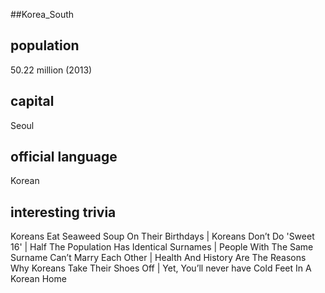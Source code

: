 ##Korea_South
## population
50.22 million (2013)

## capital
Seoul

## official language
Korean

## interesting trivia
Koreans Eat Seaweed Soup On Their Birthdays |
Koreans Don’t Do 'Sweet 16' |
Half The Population Has Identical Surnames |
People With The Same Surname Can’t Marry Each Other |
Health And History Are The Reasons Why Koreans Take Their Shoes Off | 
Yet, You’ll never have Cold Feet In A Korean Home
